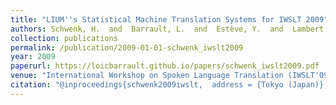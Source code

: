 ```yaml
---
title: "LIUM''s Statistical Machine Translation Systems for IWSLT 2009"
authors: Schwenk, H.  and  Barrault, L.  and  Estève, Y.  and  Lambert, P.
collection: publications
permalink: /publication/2009-01-01-schwenk_iwslt2009
year: 2009
paperurl: https://loicbarrault.github.io/papers/schwenk_iwslt2009.pdf
venue: "International Workshop on Spoken Language Translation (IWSLT'09)"
citation: "@inproceedings{schwenk2009iwslt,  address = {Tokyo (Japan)},  articletitle = {International Workshop on Spoken Language Translation (IWSLT'09)},  author = {Schwenk, H.  and  Barrault, L.  and  Estève, Y.  and  Lambert, P.},  booktitle = {International Workshop on Spoken Language Translation (IWSLT'09)},  category = {ACTI},  city = {Tokyo},  country = {Japan},  pages = {65--70},  title = {LIUM''s Statistical Machine Translation Systems for IWSLT 2009},  url = {https://loicbarrault.github.io/papers/schwenk_iwslt2009.pdf},  year = {2009} }  "
---
```

